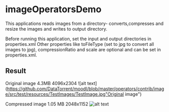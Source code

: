 # imageOperatorsDemo

This applications reads images from a directory- converts,compresses and resize the images and writes to output directory.

Before running this application, set the input and output directories in properties.xml 
Other properties like toFileType (set to jpg to convert all images to jpg),
compressionRatio and scale are optional and can be set in properties.xml.

## Result
Original image 4.3MB 4096x2304
![alt text](https://github.com/DataTorrent/moodI/blob/master/operators/contrib/image/src/test/resources/TestImages/TestImage.jpg"Original image")

Compressed image 1.05 MB 2048x1152
![alt text](https://raw.githubusercontent.com/DataTorrent/moodI/blob/master/operators/contrib/image/src/test/resources/TestImages/CompressedTestImage.jpg)

